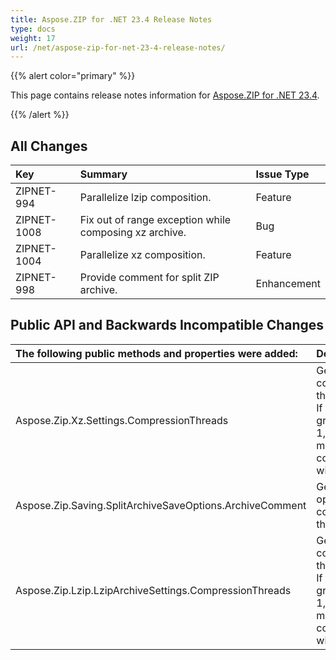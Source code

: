 ```yaml
---
title: Aspose.ZIP for .NET 23.4 Release Notes
type: docs
weight: 17
url: /net/aspose-zip-for-net-23-4-release-notes/
---
```


{{% alert color="primary" %}} 

This page contains release notes information for [Aspose.ZIP for .NET 23.4](https://releases.aspose.com/zip/net/new-releases/aspose.zip-for-.net-23.4/).

{{% /alert %}} 


## **All Changes**

|**Key**|**Summary**|**Issue Type**|
| :- | :- | :- |
|ZIPNET-994|Parallelize lzip composition.|Feature|
|ZIPNET-1008|Fix out of range exception while composing xz archive.|Bug|
|ZIPNET-1004|Parallelize xz composition.|Feature|
|ZIPNET-998|Provide comment for split ZIP archive.|Enhancement|

## **Public API and Backwards Incompatible Changes**
|**The following public methods and properties were added:**|**Description**|
| :- | :- |
|Aspose.Zip.Xz.Settings.CompressionThreads|Gets or sets compression thread count. If the value greater than 1, multithreading compression will be used.|
|Aspose.Zip.Saving.SplitArchiveSaveOptions.ArchiveComment|Gets or sets optional comment for the Zip file.|
|Aspose.Zip.Lzip.LzipArchiveSettings.CompressionThreads|Gets or sets compression thread count. If the value greater than 1, multithreading compression will be used.|